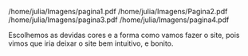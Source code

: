 /home/julia/Imagens/pagina1.pdf
/home/julia/Imagens/Pagina2.pdf
/home/julia/Imagens/pagina3.pdf
/home/julia/Imagens/pagina4.pdf


Escolhemos as devidas cores e a forma como vamos fazer o site,
 pois vimos  que iria deixar o site bem intuitivo, e bonito.
 

